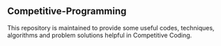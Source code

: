 ## Competitive-Programming
This repository is maintained to provide some useful codes, techniques, algorithms and problem solutions helpful in Competitive Coding.
